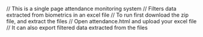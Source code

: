 // This is a single page attendance monitoring system
// Filters data extracted from biometrics in an excel file
// To run first download the zip file, and extract the files
// Open attendance.html and upload your excel file
// It can also export filtered data extracted from the files
